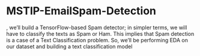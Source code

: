 # MSTIP-EmailSpam-Detection
, we’ll build a TensorFlow-based Spam detector; in simpler terms, we will have to classify the texts as Spam or Ham. This implies that Spam detection is a case of a Text Classification problem. So, we’ll be performing EDA on our dataset and building a text classification model
